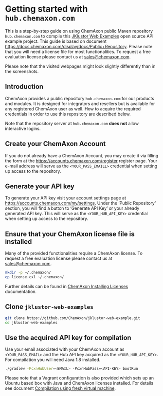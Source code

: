 # Getting started with `hub.chemaxon.com`

This is a step-by-step guide on using ChemAxon public Maven repository `hub.chemaxon.com` to compile
this [JKlustor Web Examples](https://github.com/ChemAxon/jklustor-web-example) open source API example project. This guide
is based on document <https://docs.chemaxon.com/display/docs/Public+Repository>.
Please note that you will need a license file for most functionalities. To request a free evaluation license please
contact us at [sales@chemaxon.com](mailto:sales@chemaxon.com).

Please note that the visited webpages might look slightly differently than in the screenshots.


## Introduction

ChemAxon provides a public repository `hub.chemaxon.com` for our products and 
modules. It is designed for integrators and resellers but is available for any 
registered ChemAxon user as well. How to acquire the required credentials in 
order to use this repository are described below.

Note that the repository server at `hub.chemaxon.com` **does not** allow 
interactive logins.


## Create your ChemAxon Account

If you do not already have a ChemAxon Account, you may create it via filling the 
form at the <https://accounts.chemaxon.com/register> register page. Your e-mail
address will serve as the `<YOUR_PASS_EMAILL>` credential when setting up access
to the repository.


## Generate your API key

To generate your API key visit your account settings page at 
<https://accounts.chemaxon.com/my/settings>. Under the ‘Public Repository’ 
section, you will find a button to ‘Generate API Key’ or your already generated 
API key. This will serve as the `<YOUR_HUB_API_KEY>` credential when setting up 
access to the repository.


## Ensure that your ChemAxon license file is installed

Many of the provided functionalities require a ChemAxon license. To request a 
free evaluation license please contact us
at [sales@chemaxon.com](mailto:sales@chemaxon.com).

```bash
mkdir -p ~/.chemaxon/
cp license.cxl ~/.chemaxon/
```

Further details can be found in
[ChemAxon Installing Licenses](https://docs.chemaxon.com/Installing_Licenses.html)
 documentation.


## Clone `jklustor-web-examples`

```bash
git clone https://github.com/ChemAxon/jklustor-web-example.git
cd jklustor-web-examples
```


## Use the acquired API key for compilation

Use your email associated with your ChemAxon account as `<YOUR_PASS_EMAIL>` and 
the Hub API key acquired as the `<YOUR_HUB_API_KEY>`. For compilation you will 
need Java 1.8 installed.

```bash
./gradlew -PcxnHubUser=<EMAIL> -PcxnHubPass=<API-KEY> bootRun
```
Please note that a Vagrant configuration is also provided which sets up
an Ubuntu based box with Java and ChemAxon licenses installed. For details see 
document
[Compilation using fresh virtual machine](../vagrant/compile-using-fresh-vm.md).
